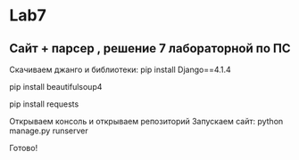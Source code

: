 # Lab7
## Сайт + парсер , решение 7 лабораторной по ПС

Скачиваем джанго и библиотеки:
pip install Django==4.1.4

pip install beautifulsoup4

pip install requests

Открываем консоль и открываем репозиторий 
Запускаем сайт:
python manage.py runserver

Готово!
